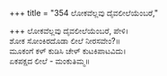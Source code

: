 +++
title = "354 ಲೋಕವೆಲ್ಲವು ದೈವಲೀಲೆಯೆಂಬರೆ,"

+++
ಲೋಕವೆಲ್ಲವು ದೈವಲೀಲೆಯೆಂಬರೆ, ಪೇಳಿ।  
ಶೋಕ ಸೋಂಕಿರದೊಡಾ ಲೀಲೆ ನೀರಸವೇಂ?॥  
ಮೂಕಂಗೆ ಕಳ್ ಕುಡಿಸಿ ಚೇಳ್ ಕುಟಕಿಪಾಟವಿದು।  
ಏಕಪಕ್ಷದ ಲೀಲೆ - ಮಂಕುತಿಮ್ಮ॥  

